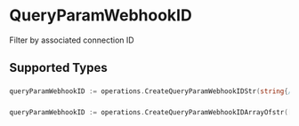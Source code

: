 # QueryParamWebhookID

Filter by associated connection ID


## Supported Types

### 

```go
queryParamWebhookID := operations.CreateQueryParamWebhookIDStr(string{/* values here */})
```

### 

```go
queryParamWebhookID := operations.CreateQueryParamWebhookIDArrayOfstr([]string{/* values here */})
```

